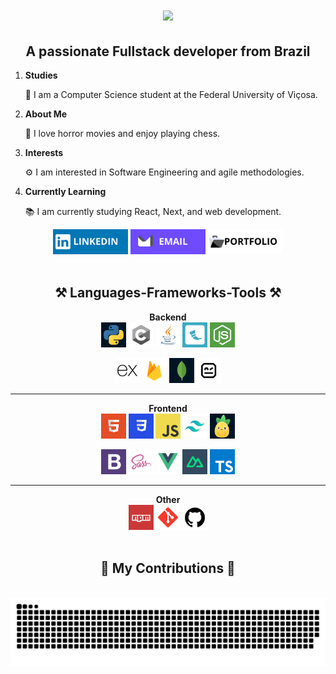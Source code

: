<h1 align="center">
    <img src="https://readme-typing-svg.herokuapp.com/?font=Righteous&size=35&center=true&vCenter=true&Color=white&width=500&height=70&duration=4000&lines=Hi+There!+👋;+I'm+João+Belfort!;+Tudo+Baum?+😊" />
</h1>

<div align="center">
  <h2>A passionate Fullstack developer from Brazil</h2>
  <ol align="left">
    <li>
      <strong>Studies</strong>
      <p>🌱 I am a Computer Science student at the Federal University of Viçosa.</p>
    </li>
    <li>
      <strong>About Me</strong>
      <p>👻 I love horror movies and enjoy playing chess.</p>
    </li>
    <li>
      <strong>Interests</strong>
      <p>⚙️ I am interested in Software Engineering and agile methodologies.</p>
    </li>
    <li>
      <strong>Currently Learning</strong>
      <p>📚 I am currently studying React, Next, and web development.</p>
    </li>
  </ol>
</div>

<div display="flex" align="center">
  <a href="https://www.linkedin.com/in/belfortjoao"><img src="icons/linkedin.png" alt="LinkedIn" width="120" height="40"></a>
  <a href="mailto:belfort.joao@proton.me"><img src="icons/email.png" alt="Instagram" width="120" height="40"></a>
  <a href="https://portfolio-beige-ten-60.vercel.app/"><img src="icons/portfolio.png" alt="Twitter" width="120" height="40"></a>
</div>
  
<div display="inline_block" align="center"><br>
  <h2>⚒️ Languages-Frameworks-Tools ⚒️</h2>
  <strong>Backend<strong>
  <br/>
  <a href="https://www.python.org"><img src="icons/1.png" alt="Python" width="40" height="40"></a>
  <a href="https://www.open-std.org/jtc1/sc22/wg14/"><img src="icons/2.png" alt="C Language" width="40" height="40"></a>
  <a href="https://www.java.com"><img src="icons/3.png" alt="Java" width="40" height="40"></a>
  <a href="https://flask.palletsprojects.com"><img src="icons/4.png" alt="Flask" width="40" height="40"></a>
  <a href="https://nodejs.org"><img src="icons/14.png" alt="Node.js" width="40" height="40"></a>

<a href="https://expressjs.com"><img src="icons/15.png" alt="Express.js" width="40" height="40"></a>
<a href="https://firebase.google.com"><img src="icons/20.png" alt="Firebase" width="40" height="40"></a>
<a href="https://www.mongodb.com"><img src="icons/21.png" alt="MongoDB" width="40" height="40"></a>
<a href="https://robotframework.org/"><img src="icons/22.png" alt="Robot.py" width="40" height="40"></a>

  <hr/>
  <strong>Frontend<strong>
  <br/>
  <a href="https://developer.mozilla.org/en-US/docs/Web/HTML"><img src="icons/5.png" alt="HTML" width="40" height="40"></a>
  <a href="https://developer.mozilla.org/en-US/docs/Web/CSS"><img src="icons/6.png" alt="CSS" width="40" height="40"></a>
  <a href="https://developer.mozilla.org/en-US/docs/Web/JavaScript"><img src="icons/7.png" alt="JavaScript" width="40" height="40"></a>
  <a href="https://tailwindcss.com"><img src="icons/8.png" alt="Tailwind" width="40" height="40"></a>
<a href="https://pinia.vuejs.org/"><img src="icons/23.png" alt="Pinia" width="40" height="40"></a>

<a href="https://getbootstrap.com"><img src="icons/9.png" alt="Bootstrap" width="40" height="40"></a>
<a href="https://sass-lang.com"><img src="icons/10.png" alt="Sass" width="40" height="40"></a>
<a href="https://vuejs.org"><img src="icons/17.png" alt="Vue.js" width="40" height="40"></a>
<a href="https://nuxtjs.org"><img src="icons/18.png" alt="Nuxt.js" width="40" height="40"></a>
<a href="https://www.typescriptlang.org"><img src="icons/19.png" alt="TypeScript" width="40" height="40"></a>
  <hr/>
  <strong>Other<strong>
  <br/>
    <a href="https://npmjs.com"><img src="icons/13.png" alt="npm" width="40" height="40"></a>
  <a href="https://git-scm.com"><img src="icons/11.png" alt="Git" width="40" height="40"></a>
  <a href="https://github.com"><img src="icons/12.png" alt="GitHub" width="40" height="40" border-radius="15px"></a>
  <br/><br/>
  
</div>

<div align="center">
  
  <h2>🐍 My Contributions 🐍</h2>
  <br>
  <img alt="snake eating my contributions" src="https://raw.githubusercontent.com/BelfortJoao/BelfortJoao/output/github-contribution-grid-snake.svg" />
  
  <br/><br/><br/>
</div>

<br/>
